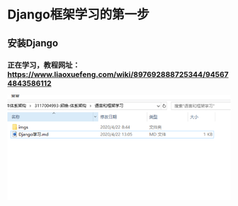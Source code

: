 # Django框架学习的第一步
## 安装Django
### 正在学习，教程网址：https://www.liaoxuefeng.com/wiki/897692888725344/945674843586112
![截图](./imgs/learn.png)
